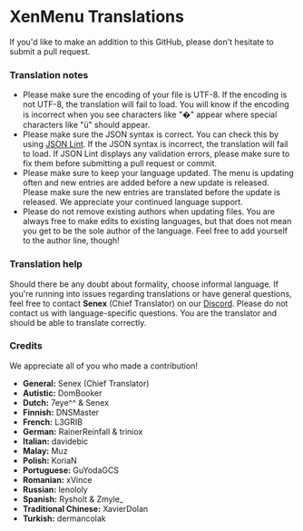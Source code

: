 # XenMenu Translations
If you'd like to make an addition to this GitHub, please don't hesitate to submit a pull request.

### Translation notes
- Please make sure the encoding of your file is UTF-8. If the encoding is not UTF-8, the translation will fail to load. You will know if the encoding is incorrect when you see characters like "�" appear where special characters like "ü" should appear.
- Please make sure the JSON syntax is correct. You can check this by using [JSON Lint](https://jsonlint.com/). If the JSON syntax is incorrect, the translation will fail to load. If JSON Lint displays any validation errors, please make sure to fix them before submitting a pull request or commit.
- Please make sure to keep your language updated. The menu is updating often and new entries are added before a new update is released. Please make sure the new entries are translated before the update is released. We appreciate your continued language support.
- Please do not remove existing authors when updating files. You are always free to make edits to existing languages, but that does not mean you get to be the sole author of the language. Feel free to add yourself to the author line, though!

### Translation help
Should there be any doubt about formality, choose informal language. If you're running into issues regarding translations or have general questions, feel free to contact **Senex** (Chief Translator) on our [Discord](https://xenmenu.com/discord/). Please do not contact us with language-specific questions. You are the translator and should be able to translate correctly.

### Credits
We appreciate all of you who made a contribution!

- **General:** Senex (Chief Translator)
- **Autistic:** DomBooker
- **Dutch:** 7eye^^ & Senex
- **Finnish:** DNSMaster
- **French:** L3GRIB
- **German:** RainerReinfall & triniox
- **Italian:** davidebic
- **Malay:** Muz
- **Polish:** KoriaN
- **Portuguese:** GuYodaGCS
- **Romanian:** xVince
- **Russian:** lenololy
- **Spanish:** Rysholt & Zmyle_
- **Traditional Chinese:** XavierDolan
- **Turkish:** dermancolak
